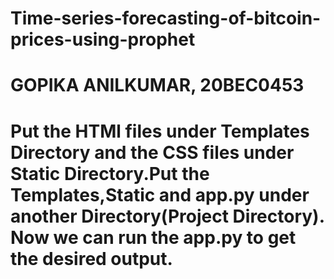 # Time-series-forecasting-of-bitcoin-prices-using-prophet
# GOPIKA ANILKUMAR, 20BEC0453
# Put the HTMl files under Templates Directory and the CSS files under Static Directory.Put the Templates,Static and app.py under another Directory(Project Directory). Now we can run the app.py to get the desired output.
